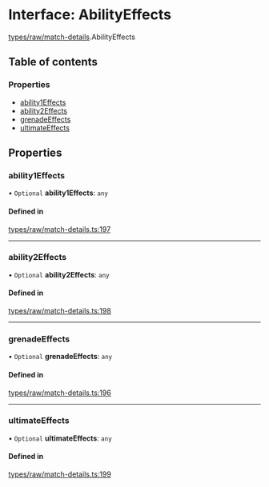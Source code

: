 # Interface: AbilityEffects

[types/raw/match-details](../modules/types_raw_match_details.md).AbilityEffects

## Table of contents

### Properties

- [ability1Effects](types_raw_match_details.AbilityEffects.md#ability1effects)
- [ability2Effects](types_raw_match_details.AbilityEffects.md#ability2effects)
- [grenadeEffects](types_raw_match_details.AbilityEffects.md#grenadeeffects)
- [ultimateEffects](types_raw_match_details.AbilityEffects.md#ultimateeffects)

## Properties

### ability1Effects

• `Optional` **ability1Effects**: `any`

#### Defined in

[types/raw/match-details.ts:197](https://github.com/jameslinimk/unofficial-valorant-api/blob/e0f8f42/package/src/types/raw/match-details.ts#L197)

___

### ability2Effects

• `Optional` **ability2Effects**: `any`

#### Defined in

[types/raw/match-details.ts:198](https://github.com/jameslinimk/unofficial-valorant-api/blob/e0f8f42/package/src/types/raw/match-details.ts#L198)

___

### grenadeEffects

• `Optional` **grenadeEffects**: `any`

#### Defined in

[types/raw/match-details.ts:196](https://github.com/jameslinimk/unofficial-valorant-api/blob/e0f8f42/package/src/types/raw/match-details.ts#L196)

___

### ultimateEffects

• `Optional` **ultimateEffects**: `any`

#### Defined in

[types/raw/match-details.ts:199](https://github.com/jameslinimk/unofficial-valorant-api/blob/e0f8f42/package/src/types/raw/match-details.ts#L199)
